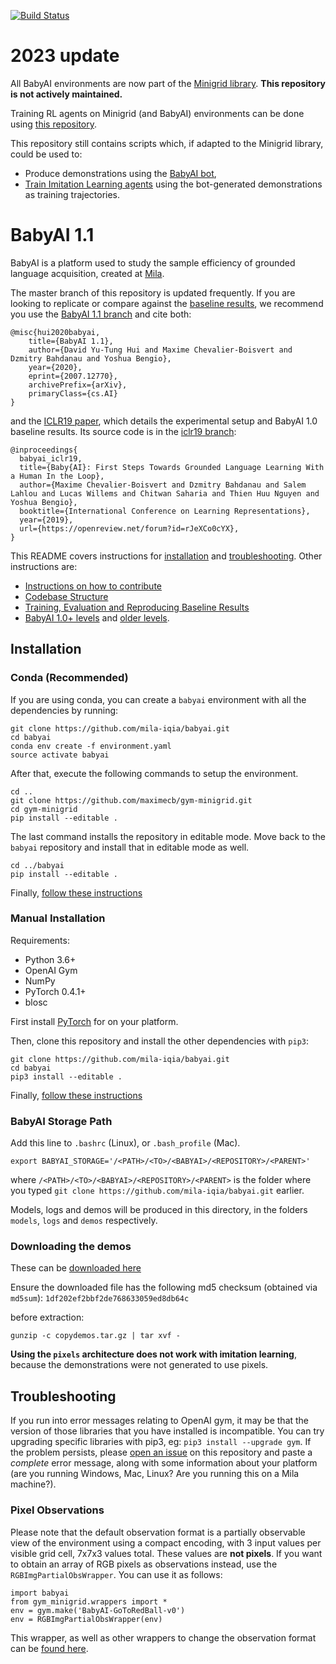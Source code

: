 [![Build Status](https://travis-ci.org/mila-iqia/babyai.svg?branch=master)](https://travis-ci.org/mila-iqia/babyai)

# 2023 update

All BabyAI environments are now part of the [Minigrid library](https://github.com/Farama-Foundation/Minigrid). **This repository is not actively maintained.**

Training RL agents on Minigrid (and BabyAI) environments can be done using [this repository](https://github.com/lcswillems/rl-starter-files).

This repository still contains scripts which, if adapted to the Minigrid library, could be used to:
- Produce demonstrations using the [BabyAI bot](babyai/bot.py),
- [Train Imitation Learning agents](babyai/imitation.py) using the bot-generated demonstrations as training trajectories.

# BabyAI 1.1


BabyAI is a platform used to study the sample efficiency of grounded language acquisition, created at [Mila](https://mila.quebec/en/).

The master branch of this repository is updated frequently.  If you are looking to replicate or compare against the [baseline results](http://arxiv.org/abs/2007.12770), we recommend you use the [BabyAI 1.1 branch](https://github.com/mila-iqia/babyai/tree/dyth-v1.1-and-baselines) and cite both:

```
@misc{hui2020babyai,
    title={BabyAI 1.1},
    author={David Yu-Tung Hui and Maxime Chevalier-Boisvert and Dzmitry Bahdanau and Yoshua Bengio},
    year={2020},
    eprint={2007.12770},
    archivePrefix={arXiv},
    primaryClass={cs.AI}
}
```

and the [ICLR19 paper](https://openreview.net/forum?id=rJeXCo0cYX), which details the experimental setup and BabyAI 1.0 baseline results.  Its source code is in the [iclr19 branch](https://github.com/mila-iqia/babyai/tree/iclr19):

```
@inproceedings{
  babyai_iclr19,
  title={Baby{AI}: First Steps Towards Grounded Language Learning With a Human In the Loop},
  author={Maxime Chevalier-Boisvert and Dzmitry Bahdanau and Salem Lahlou and Lucas Willems and Chitwan Saharia and Thien Huu Nguyen and Yoshua Bengio},
  booktitle={International Conference on Learning Representations},
  year={2019},
  url={https://openreview.net/forum?id=rJeXCo0cYX},
}
```

This README covers instructions for [installation](##installation) and [troubleshooting](##troubleshooting).  Other instructions are:

- [Instructions on how to contribute](CONTRIBUTING.md)
- [Codebase Structure](babyai/README.md)
- [Training, Evaluation and Reproducing Baseline Results](scripts/README.md)
- [BabyAI 1.0+ levels](docs/iclr19_levels.md) and [older levels](docs/bonus_levels.md).

## Installation

### Conda (Recommended)

If you are using conda, you can create a `babyai` environment with all the dependencies by running:

```
git clone https://github.com/mila-iqia/babyai.git
cd babyai
conda env create -f environment.yaml
source activate babyai
```

After that, execute the following commands to setup the environment.

```
cd ..
git clone https://github.com/maximecb/gym-minigrid.git
cd gym-minigrid
pip install --editable .
```

The last command installs the repository in editable mode. Move back to the `babyai` repository and install that in editable mode as well.

```
cd ../babyai
pip install --editable .
```

Finally, [follow these instructions](###babyai-storage-path)

### Manual Installation

Requirements:
- Python 3.6+
- OpenAI Gym
- NumPy
- PyTorch 0.4.1+
- blosc

First install [PyTorch](http://pytorch.org/) for on your platform.

Then, clone this repository and install the other dependencies with `pip3`:

```
git clone https://github.com/mila-iqia/babyai.git
cd babyai
pip3 install --editable .
```

Finally, [follow these instructions](###babyai-storage-path)

### BabyAI Storage Path

Add this line to `.bashrc` (Linux), or `.bash_profile` (Mac).

```
export BABYAI_STORAGE='/<PATH>/<TO>/<BABYAI>/<REPOSITORY>/<PARENT>'
```

where `/<PATH>/<TO>/<BABYAI>/<REPOSITORY>/<PARENT>` is the folder where you typed `git clone https://github.com/mila-iqia/babyai.git` earlier.

Models, logs and demos will be produced in this directory, in the folders `models`, `logs` and `demos` respectively.

### Downloading the demos

These can be [downloaded here](https://drive.google.com/file/d/1NeJX8ZCUEnhwO1rmefqkMEizhWxyQLEX/view?usp=sharing)

Ensure the downloaded file has the following md5 checksum (obtained via `md5sum`): `1df202ef2bbf2de768633059ed8db64c`

before extraction:
```
gunzip -c copydemos.tar.gz | tar xvf -
```


**Using the `pixels` architecture does not work with imitation learning**, because the demonstrations were not generated to use pixels.


## Troubleshooting

If you run into error messages relating to OpenAI gym, it may be that the version of those libraries that you have installed is incompatible. You can try upgrading specific libraries with pip3, eg: `pip3 install --upgrade gym`. If the problem persists, please [open an issue](https://github.com/mila-iqia/babyai/issues/new) on this repository and paste a *complete* error message, along with some information about your platform (are you running Windows, Mac, Linux? Are you running this on a Mila machine?).

### Pixel Observations

Please note that the default observation format is a partially observable view of the environment using a compact encoding, with 3 input values per visible grid cell, 7x7x3 values total. These values are **not pixels**. If you want to obtain an array of RGB pixels as observations instead, use the `RGBImgPartialObsWrapper`. You can use it as follows:

```
import babyai
from gym_minigrid.wrappers import *
env = gym.make('BabyAI-GoToRedBall-v0')
env = RGBImgPartialObsWrapper(env)
```

This wrapper, as well as other wrappers to change the observation format can be [found here](https://github.com/maximecb/gym-minigrid/blob/master/gym_minigrid/wrappers.py).
